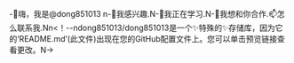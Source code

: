-👋嗨，我是@dong851013 n-👀我感兴趣.N-🌱我正在学习.N-💞️我想和你合作.📫怎么联系我.Nn<！--ndong851013/dong851013是一个✨特殊的✨存储库，因为它的‘README.md’(此文件)出现在您的GitHub配置文件上。您可以单击预览链接查看更改。N->
